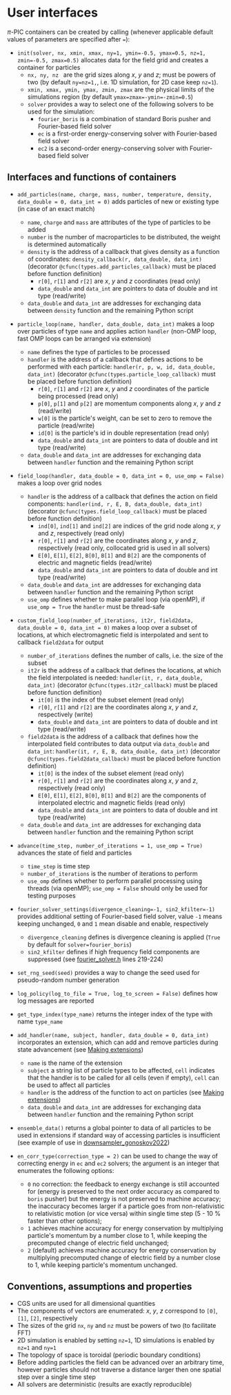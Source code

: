 # User interfaces

$\pi$-PIC containers can be created by calling (whenever applicable default values of parameters are specified after `=`):

- `init(solver, nx, xmin, xmax, ny=1, ymin=-0.5, ymax=0.5, nz=1, zmin=-0.5, zmax=0.5)` allocates data for the field grid and creates a container for particles
    - `nx, ny, nz ` are the grid sizes along $x$, $y$ and $z$; must be powers of two (by default `ny=nz=1,`, i.e. 1D simulation, for 2D case keep `nz=1`).
    - `xmin, xmax, ymin, ymax, zmin, zmax` are the physical limits of the simulations region (by default `ymax=zmax=-ymin=-zmin=0.5`)
    - `solver` provides a way to select one of the following solvers to be used for the simulation:
        - `fourier_boris` is a combination of standard Boris pusher and Fourier-based field solver
        - `ec` is a first-order energy-conserving solver with Fourier-based field solver
        - `ec2` is a second-order energy-conserving solver with Fourier-based field solver

Interfaces and functions of containers
--

- `add_particles(name, charge, mass, number, temperature, density, data_double = 0, data_int = 0)` adds particles of new or existing type (in case of an exact match)
    - `name`, `charge` and `mass` are attributes of the type of particles to be added
    - `number` is the number of macroparticles to be distributed, the weight is determined automatically
    - `density` is the address of a callback that gives density as a function of coordinates: `density_callback(r, data_double, data_int)` (decorator `@cfunc(types.add_particles_callback)` must be placed before function definition)
        - `r[0]`, `r[1]` and `r[2]` are $x$, $y$ and $z$ coordinates (read only)
        - `data_double` and `data_int` are pointers to data of double and int type (read/write)
    - `data_double` and `data_int` are addresses for exchanging data between `density` function and the remaining Python script

- `particle_loop(name, handler, data_double, data_int)` makes a loop over particles of type `name` and applies action `handler` (non-OMP loop, fast OMP loops can be arranged via extension)
    - `name` defines the type of particles to be processed
    - `handler` is the address of a callback that defines actions to be performed with each particle: `handler(r, p, w, id, data_double, data_int)` (decorator `@cfunc(types.particle_loop_callback)` must be placed before function definition)
        - `r[0]`, `r[1]` and `r[2]` are $x$, $y$ and $z$ coordinates of the particle being processed (read only)
        - `p[0]`, `p[1]` and `p[2]` are momentum components along $x$, $y$ and $z$ (read/write)
        - `w[0]` is the particle's weight, can be set to zero to remove the particle (read/write)
        - `id[0]` is the particle's id in double representation (read only)
        - `data_double` and `data_int` are pointers to data of double and int type (read/write)
    - `data_double` and `data_int` are addresses for exchanging data between `handler` function and the remaining Python script

- `field_loop(handler, data_double = 0, data_int = 0, use_omp = False)` makes a loop over grid nodes
    - `handler` is the address of a callback that defines the action on field components: `handler(ind, r, E, B, data_double, data_int)` (decorator `@cfunc(types.field_loop_callback)` must be placed before function definition)
        - `ind[0]`, `ind[1]` and `ind[2]` are indices of the grid node along $x$, $y$ and $z$, respectively (read only)
        - `r[0]`, `r[1]` and `r[2]` are the coordinates along $x$, $y$ and $z$, respectively (read only, collocated grid is used in all solvers)
        - `E[0]`, `E[1]`, `E[2]`, `B[0]`, `B[1]` and `B[2]` are the components of electric and magnetic fields (read/write)
        - `data_double` and `data_int` are pointers to data of double and int type (read/write)
    - `data_double` and `data_int` are addresses for exchanging data between `handler` function and the remaining Python script
    - `use_omp` defines whether to make parallel loop (via openMP), if `use_omp = True` the `handler` must be thread-safe

- `custom_field_loop(number_of_iterations, it2r, field2data, data_double = 0, data_int = 0)` makes a loop over a subset of locations, at which electromagnetic field is interpolated and sent to callback `field2data` for output
    - `number_of_iterations` defines the number of calls, i.e. the size of the subset
    - `it2r` is the address of a callback that defines the locations, at which the field interpolated is needed: `handler(it, r, data_double, data_int)` (decorator `@cfunc(types.it2r_callback)` must be placed before function definition)
        - `it[0]` is the index of the subset element (read only)
        - `r[0]`, `r[1]` and `r[2]` are the coordinates along $x$, $y$ and $z$, respectively (write)
        - `data_double` and `data_int` are pointers to data of double and int type (read/write)
    - `field2data` is the address of a callback that defines how the interpolated field contributes to data output via `data_double` and `data_int`: `handler(it, r, E, B, data_double, data_int)` (decorator `@cfunc(types.field2data_callback)` must be placed before function definition)
        - `it[0]` is the index of the subset element (read only)
        - `r[0]`, `r[1]` and `r[2]` are the coordinates along $x$, $y$ and $z$, respectively (read only)
        - `E[0]`, `E[1]`, `E[2]`, `B[0]`, `B[1]` and `B[2]` are the components of interpolated electric and magnetic fields (read only)
        - `data_double` and `data_int` are pointers to data of double and int type (read/write)
    - `data_double` and `data_int` are addresses for exchanging data between `handler` function and the remaining Python script

- `advance(time_step, number_of_iterations = 1, use_omp = True)` advances the state of field and particles
    - `time_step` is time step
    - `number_of_iterations` is the number of iterations to perform
    - `use_omp` defines whether to perform parallel processing using threads (via openMP); `use_omp = False` should only be used for testing purposes

- `fourier_solver_settings(divergence_cleaning=-1, sin2_kfilter=-1)` provides additional setting of Fourier-based field solver, value `-1` means keeping unchanged, `0` and `1` mean disable and enable, respectively
    - `divergence_cleaning` defines is divergence cleaning is applied (`True` by default for `solver=fourier_boris`)
    - `sin2_kfilter` defines if high frequency field components are suppressed (see [fourier_solver.h](../../src/fourier_solver.h) lines 219-224)

- `set_rng_seed(seed)` provides a way to change the seed used for pseudo-random number generation

- `log_policy(log_to_file = True, log_to_screen = False)` defines how log messages are reported

- `get_type_index(type_name)` returns the integer index of the type with name `type_name`

- `add_handler(name, subject, handler, data_double = 0, data_int)` incorporates an extension, which can add and remove particles during state advancement (see [Making extensions](EXTENSIONS.md))
    - `name` is the name of the extension
    - `subject` a string list of particle types to be affected, `cell` indicates that the handler is to be called for all cells (even if empty), `cell` can be used to affect all particles
    - `handler` is the address of the function to act on particles (see [Making extensions](EXTENSIONS.md))
    - `data_double` and `data_int` are addresses for exchanging data between `handler` function and the remaining Python script

- `ensemble_data()` returns a global pointer to data of all particles to be used in extensions if standard way of accessing particles is insufficient (see example of use in [downsampler_gonoskov2022](src/extensions/downsampler_gonoskov2022/downsampler_gonoskov2022.cpp))

- `en_corr_type(correction_type = 2)` can be used to change the way of correcting energy in `ec` and `ec2` solvers; the argument is an integer that enumerates the following options:
    - `0` no correction: the feedback to energy exchange is still accounted for (energy is preserved to the next order accuracy as compared to `boris` pusher) but the energy is not preserved to machine accuracy; the inaccuracy becomes larger if a particle goes from non-relativistic to relativistic motion (or vice versa) within single time step (5 - 10 % faster than other options);   
    - `1` achieves machine accuracy for energy conservation by multiplying particle's momentum by a number close to 1, while keeping the precomputed change of electric field unchanged;
    - `2` (default) achieves machine accuracy for energy conservation by multiplying precomputed change of electric field by a number close to 1, while keeping particle's momentum unchanged.

Conventions, assumptions and properties
--

- CGS units are used for all dimensional quantities
- The components of vectors are enumerated: $x$, $y$, $z$ correspond to `[0]`, `[1]`, `[2]`, respectively
- The sizes of the grid `nx`, `ny` and `nz` must be powers of two (to facilitate FFT)
- 2D simulation is enabled by setting `nz=1`, 1D simulations is enabled by `nz=1` and `ny=1`
- The topology of space is toroidal (periodic boundary conditions)
- Before adding particles the field can be advanced over an arbitrary time, however particles should not traverse a distance larger then one spatial step over a single time step
- All solvers are deterministic (results are exactly reproducible)
